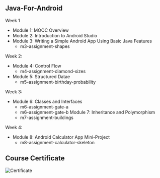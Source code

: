 Java-For-Android
-------------------------------------------------------------------

Week 1

- Module 1: MOOC Overview
- Module 2: Introduction to Android Studio
- Module 3: Writing a Simple Android App Using Basic Java Features
	- m3-assignment-shapes
		
Week 2:

- Module 4: Control Flow
	- m4-assignment-diamond-sizes	
- Module 5: Structured Datae
	- m5-assignment-birthday-probability
	
Week 3:
	
- Module 6: Classes and Interfaces
	- m6-assignment-gate-a
	- m6-assignment-gate-b
ModuIe 7: Inheritance and Polymorphism
	- m7-assignment-buildings
	
Week 4:

- Module 8: Android Calculator App Mini-Project 
	- m8-assignment-calculator-skeleton
			
Course Certificate
-------------------------------------------------------------------
![Certificate](/Java-for-android.jpg)